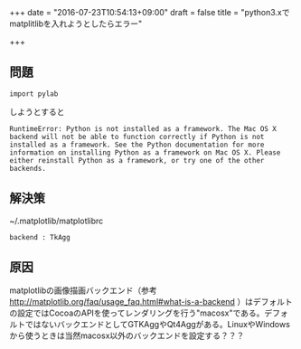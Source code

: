 +++
date = "2016-07-23T10:54:13+09:00"
draft = false
title = "python3.xでmatplitlibを入れようとしたらエラー"

+++

## 問題

```
import pylab
```

しようとすると

```
RuntimeError: Python is not installed as a framework. The Mac OS X backend will not be able to function correctly if Python is not installed as a framework. See the Python documentation for more information on installing Python as a framework on Mac OS X. Please either reinstall Python as a framework, or try one of the other backends.
```

## 解決策

~/.matplotlib/matplotlibrc

```
backend : TkAgg
```

## 原因

matplotlibの画像描画バックエンド（参考 http://matplotlib.org/faq/usage_faq.html#what-is-a-backend ）はデフォルトの設定ではCocoaのAPIを使ってレンダリングを行う"macosx"である。デフォルトではないバックエンドとしてGTKAggやQt4Aggがある。LinuxやWindowsから使うときは当然macosx以外のバックエンドを設定する？？？

